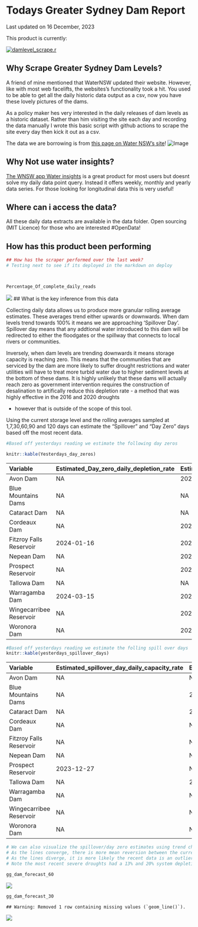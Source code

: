 Todays Greater Sydney Dam Report
================
Last updated on 16 December, 2023

This product is currently:

[![damlevel\_scrape.r](https://github.com/snazzyandy/Modelling-and-EDA/actions/workflows/greatersydscraper.yml/badge.svg)](https://github.com/snazzyandy/Modelling-and-EDA/actions/workflows/greatersydscraper.yml)

## Why Scrape Greater Sydney Dam Levels?

A friend of mine mentioned that WaterNSW updated their website. However,
like with most web facelifts, the websites’s functionality took a hit.
You used to be able to get all the daily historic data output as a csv,
now you have these lovely pictures of the dams.

As a policy maker hes very interested in the daily releases of dam
levels as a historic dataset. Rather than him visiting the site each day
and recording the data manually I wrote this basic script with github
actions to scrape the site every day then kick it out as a csv.

The data we are borrowing is from [this page on Water NSW’s
site](https://www.waternsw.com.au/nsw-dams/nsw-storage-levels/greater-sydney-dam-levels)\!
![Image](Images/WNSWScreenshot.png)

## Why Not use water insights?

[The WNSW app Water
insights](https://waterinsights.waternsw.com.au/12964-sydney-drinking-water-catchment/#!)
is a great product for most users but doesnt solve my daily data point
query. Instead it offers weekly, monthly and yearly data series. For
those looking for longitudinal data this is very useful\!

## Where can i access the data?

All these daily data extracts are available in the data folder. Open
sourcing (MIT Licence) for those who are interested \#OpenData\!

## How has this product been performing

``` r
## How has the scraper performed over the last week?
# Testing next to see if its deployed in the markdown on deploy



Percentage_Of_complete_daily_reads
```

![](readme_files/figure-gfm/graph-1.png)<!-- --> \#\# What is the key
inference from this data

Collecting daily data allows us to produce more granular rolling average
estimates. These averages trend either upwards or downwards. When dam
levels trend towards 100% it means we are approaching ‘Spillover Day’.
Spillover day means that any addtional water introduced to this dam will
be redirected to either the floodgates or the spillway that connects to
local rivers or communities.

Inversely, when dam levels are trending downwards it means storage
capacity is reaching zero. This means that the communities that are
serviced by the dam are more likely to suffer drought restrictions and
water utilities will have to treat more turbid water due to higher
sediment levels at the bottom of these dams. It is highly unlikely that
these dams will actually reach zero as government intervention requires
the construction of desalination to artifically reduce this depletion
rate - a method that was highly effective in the 2016 and 2020 droughts
- however that is outside of the scope of this tool.

Using the current storage level and the rolling averages sampled at
1,7,30,60,90 and 120 days can estimate the “Spillover” and “Day Zero”
days based off the most recent data.

``` r
#Based off yesterdays reading we estimate the following day zeros

knitr::kable(Yesterdays_day_zeros)
```

| Variable                | Estimated\_Day\_zero\_daily\_depletion\_rate | Estimated\_Day\_zero\_weekly\_depletion\_rate | Estimated\_Day\_zero\_monthly\_depletion\_rate | Estimated\_Day\_zero\_60day\_depletion\_rate | Estimated\_Day\_zero\_90day\_depletion\_rate | Estimated\_Day\_zero\_120day\_depletion\_rate |
| :---------------------- | :------------------------------------------- | :-------------------------------------------- | :--------------------------------------------- | :------------------------------------------- | :------------------------------------------- | :-------------------------------------------- |
| Avon Dam                | NA                                           | 2024-03-14                                    | 2025-06-13                                     | 2033-06-10                                   | 2031-01-04                                   | 2033-06-21                                    |
| Blue Mountains Dams     | NA                                           | NA                                            | NA                                             | NA                                           | NA                                           | NA                                            |
| Cataract Dam            | NA                                           | NA                                            | NA                                             | NA                                           | NA                                           | NA                                            |
| Cordeaux Dam            | NA                                           | 2024-01-09                                    | 2024-05-15                                     | 2026-07-28                                   | 2025-11-26                                   | 2026-06-29                                    |
| Fitzroy Falls Reservoir | 2024-01-16                                   | 2024-08-08                                    | 2024-06-15                                     | 2026-04-16                                   | 2026-04-19                                   | 2027-12-10                                    |
| Nepean Dam              | NA                                           | 2024-05-10                                    | 2029-11-13                                     | NA                                           | 2061-02-01                                   | 2112-08-30                                    |
| Prospect Reservoir      | NA                                           | 2024-05-17                                    | 2025-06-29                                     | NA                                           | 2116-11-20                                   | 2043-07-22                                    |
| Tallowa Dam             | NA                                           | NA                                            | NA                                             | NA                                           | NA                                           | NA                                            |
| Warragamba Dam          | 2024-03-15                                   | 2024-04-20                                    | 2025-11-26                                     | 2029-09-28                                   | 2030-11-21                                   | 2033-06-12                                    |
| Wingecarribee Reservoir | NA                                           | 2024-02-06                                    | 2024-09-20                                     | 2028-03-20                                   | 2027-06-01                                   | 2028-12-07                                    |
| Woronora Dam            | NA                                           | 2024-03-13                                    | 2025-05-05                                     | 2029-09-22                                   | 2029-09-28                                   | 2031-07-14                                    |

``` r
#Based off yesterdays reading we estimate the folling spill over days
knitr::kable(yesterdays_spillover_days)
```

| Variable                | Estimated\_spillover\_day\_daily\_capacity\_rate | Estimated\_spillover\_day\_weekly\_capacity\_rate | Estimated\_spillover\_day\_60day\_capacity\_rate | Estimated\_spillover\_day\_90day\_capacity\_rate | Estimated\_spillover\_day\_120day\_capacity\_rate |
| :---------------------- | :----------------------------------------------- | :------------------------------------------------ | :----------------------------------------------- | :----------------------------------------------- | :------------------------------------------------ |
| Avon Dam                | NA                                               | NA                                                | NA                                               | NA                                               | NA                                                |
| Blue Mountains Dams     | NA                                               | 2024-01-10                                        | 2029-09-14                                       | 2030-04-16                                       | 2027-11-24                                        |
| Cataract Dam            | NA                                               | 2024-07-26                                        | 2026-08-26                                       | 2028-06-01                                       | 2031-03-16                                        |
| Cordeaux Dam            | NA                                               | NA                                                | NA                                               | NA                                               | NA                                                |
| Fitzroy Falls Reservoir | NA                                               | NA                                                | NA                                               | NA                                               | NA                                                |
| Nepean Dam              | NA                                               | NA                                                | 2040-03-09                                       | NA                                               | NA                                                |
| Prospect Reservoir      | 2023-12-27                                       | NA                                                | 2024-12-18                                       | NA                                               | NA                                                |
| Tallowa Dam             | NA                                               | 2023-12-15                                        | 2023-12-15                                       | 2023-12-15                                       | 2023-12-15                                        |
| Warragamba Dam          | NA                                               | NA                                                | NA                                               | NA                                               | NA                                                |
| Wingecarribee Reservoir | NA                                               | NA                                                | NA                                               | NA                                               | NA                                                |
| Woronora Dam            | NA                                               | NA                                                | NA                                               | NA                                               | NA                                                |

``` r
# We can also visualize the spillover/day zero estimates using trend charts out to 2060 and 2030.
# As the lines converge, there is more mean reversion between the current depletion rate and the future rate
# As the lines diverge, it is more likely the recent data is an outlier to the historical average
# Note the most recent severe droughts had a 13% and 20% system depletion rate estimating the system runs out of water by 7.7 and 5 years respectively.

gg_dam_forecast_60
```

![](readme_files/figure-gfm/graph%202-1.png)<!-- -->

``` r
gg_dam_forecast_30
```

    ## Warning: Removed 1 row containing missing values (`geom_line()`).

![](readme_files/figure-gfm/graph%202-2.png)<!-- -->
